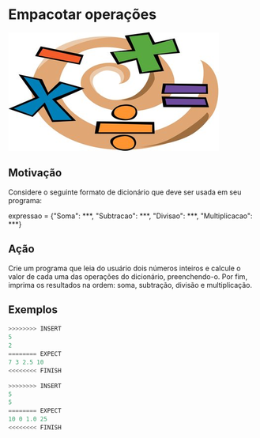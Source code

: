# Empacotar operações

![_](cover.jpg)

## Motivação

Considere o seguinte formato de dicionário que deve ser usada em seu programa:  
  
expressao = {"Soma": \*\*\*, "Subtracao": \*\*\*, "Divisao": \*\*\*, "Multiplicacao": \*\*\*}  
  
## Ação

Crie um programa que leia do usuário dois números inteiros e calcule o valor de cada uma das operações do dicionário, preenchendo-o. Por fim, imprima os resultados na ordem: soma, subtração, divisão e multiplicação.

## Exemplos

``` py
>>>>>>>> INSERT
5  
2
======== EXPECT
7 3 2.5 10
<<<<<<<< FINISH
```

```py
>>>>>>>> INSERT
5  
5
======== EXPECT
10 0 1.0 25
<<<<<<<< FINISH
```
